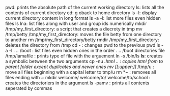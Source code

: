 pwd: prints the absolute path of the current working directory
ls: lists all the contents of current directory
cd: g oback to home directory
ls -l: display current directory content in long format
ls -a -l: list more files even hidden files
ls lna: list files along with user and group ids numerically
mkdir /tmp/my_first_directory: a script that creates a diecroty in tmp
mv /tmp/betty /tmp/my_first_directory: moves the file betty from one directory to another
rm /tmp/my_first_directory/betty
rmdir /tmp/my_first_directory: deletes the directory from /tmp
cd - : changes pwd to the previous pwd
ls -a -l . .. /boot : list files even hidden ones in the order . .. /boot directories
file /tmp/iamafile : prints type  of file with the arguement
ln -s /bin/ls __ls__: creates a symbolic between the two arguments
cp -nu *.html .. : copies html from to parent folder except duplicates and newer ones
mv [[:upper:]]* /tmp/u : move all files beginning with a capital letter to tmp/u
rm *~ : removes all files ending with ~
mkdir welcome/ welcome/to/ welcome/to/school : creates the directoriers in the argument
ls -pamv : prints all contents seperated by commas 
